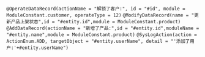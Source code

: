 ``@OperateDataRecord(actionName = "解锁了客户:", id = "#id", module = ModuleConstant.customer, operateType = 12)``
``@ModifyDataRecord(name = "更新产品上架状态",id = "#entity.id",module = ModuleConstant.product)``
``@AddDataRecord(actionName = "新增了产品:",id = "#entity.id",moduleName = "#entity.name",module = ModuleConstant.product)``
``@SysLogAction(action = ActionEnum.ADD, targetObject = "#entity.userName", detail = "'添加了用户:'+#entity.userName")``